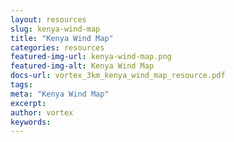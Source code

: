 ```yaml
---
layout: resources
slug: kenya-wind-map
title: "Kenya Wind Map"
categories: resources
featured-img-url: kenya-wind-map.png
featured-img-alt: Kenya Wind Map
docs-url: vortex_3km_kenya_wind_map_resource.pdf
tags:
meta: "Kenya Wind Map"
excerpt: 
author: vortex
keywords: 
---
```

